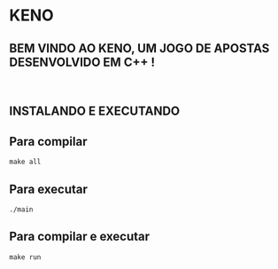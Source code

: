 <h1> KENO </h1>
<h2>BEM VINDO AO KENO, UM JOGO DE APOSTAS DESENVOLVIDO EM C++ !</h2>
<br>

<h2>INSTALANDO E EXECUTANDO</h2>

## Para compilar 
```console
make all
```

## Para executar 
```console
./main
```

## Para compilar e executar
```console
make run